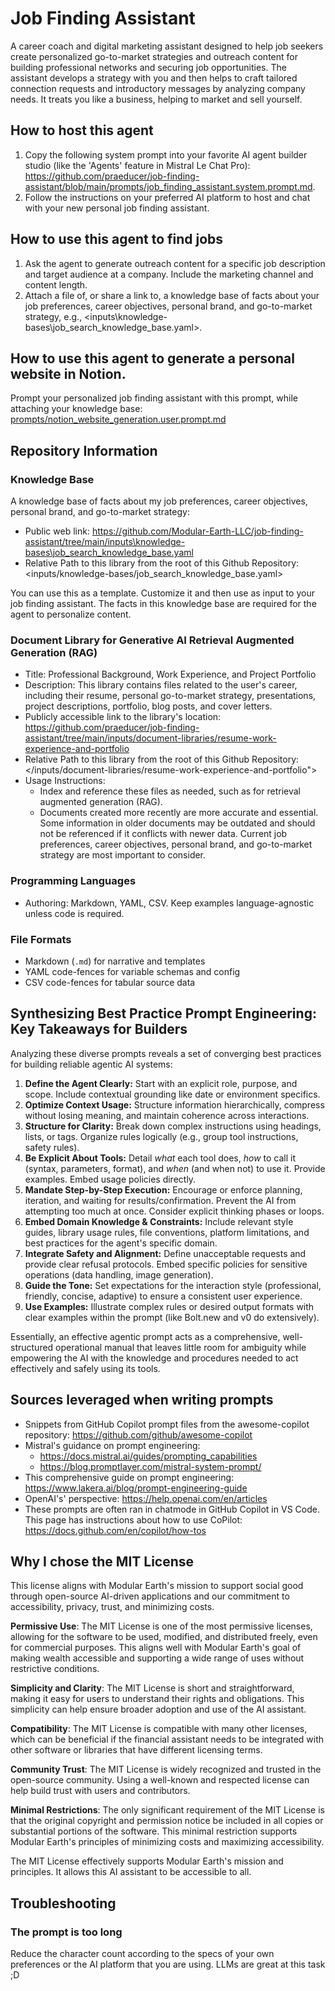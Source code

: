 # Job Finding Assistant

A career coach and digital marketing assistant designed to help job seekers create personalized go-to-market strategies and outreach content for building professional networks and securing job opportunities. The assistant develops a strategy with you and then helps to craft tailored connection requests and introductory messages by analyzing company needs. It treats you like a business, helping to market and sell yourself.

## How to host this agent

1. Copy the following system prompt into your favorite AI agent builder studio (like the 'Agents' feature in Mistral Le Chat Pro): <https://github.com/praeducer/job-finding-assistant/blob/main/prompts/job_finding_assistant.system.prompt.md>.
2. Follow the instructions on your preferred AI platform to host and chat with your new personal job finding assistant.

## How to use this agent to find jobs

1. Ask the agent to generate outreach content for a specific job description and target audience at a company. Include the marketing channel and content length.
2. Attach a file of, or share a link to, a knowledge base of facts about your job preferences, career objectives, personal brand, and go-to-market strategy, e.g., <inputs\knowledge-bases\job_search_knowledge_base.yaml>.

## How to use this agent to generate a personal website in Notion.

Prompt your personalized job finding assistant with this prompt, while attaching your knowledge base: [prompts/notion_website_generation.user.prompt.md](https://github.com/Modular-Earth-LLC/job-finding-assistant/blob/main/prompts/notion_website_generation.user.prompt.md)

## Repository Information

### Knowledge Base

A knowledge base of facts about my job preferences, career objectives, personal brand, and go-to-market strategy:

- Public web link: <https://github.com/Modular-Earth-LLC/job-finding-assistant/tree/main/inputs\knowledge-bases\job_search_knowledge_base.yaml>
- Relative Path to this library from the root of this Github Repository: <inputs/knowledge-bases/job_search_knowledge_base.yaml>

You can use this as a template. Customize it and then use as input to your job finding assistant. The facts in this knowledge base are required for the agent to personalize content.

### Document Library for Generative AI Retrieval Augmented Generation (RAG)

- Title: Professional Background, Work Experience, and Project Portfolio
- Description: This library contains files related to the user's career, including their resume, personal go-to-market strategy, presentations, project descriptions, portfolio, blog posts, and cover letters.
- Publicly accessible link to the library's location: <https://github.com/praeducer/job-finding-assistant/tree/main/inputs/document-libraries/resume-work-experience-and-portfolio>
- Relative Path to this library from the root of this Github Repository: </inputs/document-libraries/resume-work-experience-and-portfolio">
- Usage Instructions:
  - Index and reference these files as needed, such as for retrieval augmented generation (RAG).
  - Documents created more recently are more accurate and essential. Some information in older documents may be outdated and should not be referenced if it conflicts with newer data. Current job preferences, career objectives, personal brand, and go-to-market strategy are most important to consider.

### Programming Languages

- Authoring: Markdown, YAML, CSV. Keep examples language-agnostic unless code is required.

### File Formats

- Markdown (`.md`) for narrative and templates
- YAML code-fences for variable schemas and config
- CSV code-fences for tabular source data

## Synthesizing Best Practice Prompt Engineering: Key Takeaways for Builders

Analyzing these diverse prompts reveals a set of converging best practices for building reliable agentic AI systems:

1. **Define the Agent Clearly:** Start with an explicit role, purpose, and scope. Include contextual grounding like date or environment specifics.
2. **Optimize Context Usage:** Structure information hierarchically, compress without losing meaning, and maintain coherence across interactions.
3. **Structure for Clarity:** Break down complex instructions using headings, lists, or tags. Organize rules logically (e.g., group tool instructions, safety rules).
4. **Be Explicit About Tools:** Detail *what* each tool does, *how* to call it (syntax, parameters, format), and *when* (and when not) to use it. Provide examples. Embed usage policies directly.
5. **Mandate Step-by-Step Execution:** Encourage or enforce planning, iteration, and waiting for results/confirmation. Prevent the AI from attempting too much at once. Consider explicit thinking phases or loops.
6. **Embed Domain Knowledge & Constraints:** Include relevant style guides, library usage rules, file conventions, platform limitations, and best practices for the agent's specific domain.
7. **Integrate Safety and Alignment:** Define unacceptable requests and provide clear refusal protocols. Embed specific policies for sensitive operations (data handling, image generation).
8. **Guide the Tone:** Set expectations for the interaction style (professional, friendly, concise, adaptive) to ensure a consistent user experience.
9. **Use Examples:** Illustrate complex rules or desired output formats with clear examples within the prompt (like Bolt.new and v0 do extensively).

Essentially, an effective agentic prompt acts as a comprehensive, well-structured operational manual that leaves little room for ambiguity while empowering the AI with the knowledge and procedures needed to act effectively and safely using its tools.

## Sources leveraged when writing prompts

- Snippets from GitHub Copilot prompt files from the awesome-copilot repository: <https://github.com/github/awesome-copilot>
- Mistral's guidance on prompt engineering:
  - <https://docs.mistral.ai/guides/prompting_capabilities>
  - <https://blog.promptlayer.com/mistral-system-prompt/>
- This comprehensive guide on prompt engineering: <https://www.lakera.ai/blog/prompt-engineering-guide>
- OpenAI's' perspective: <https://help.openai.com/en/articles>
- These prompts are often ran in chatmode in GitHub Copilot in VS Code. This page has instructions about how to use CoPilot: <https://docs.github.com/en/copilot/how-tos>

## Why I chose the MIT License

This license aligns with Modular Earth's mission to support social good through open-source AI-driven applications and our commitment to accessibility, privacy, trust, and minimizing costs.

**Permissive Use**: The MIT License is one of the most permissive licenses, allowing for the software to be used, modified, and distributed freely, even for commercial purposes. This aligns well with Modular Earth's goal of making wealth accessible and supporting a wide range of uses without restrictive conditions.

**Simplicity and Clarity**: The MIT License is short and straightforward, making it easy for users to understand their rights and obligations. This simplicity can help ensure broader adoption and use of the AI assistant.

**Compatibility**: The MIT License is compatible with many other licenses, which can be beneficial if the financial assistant needs to be integrated with other software or libraries that have different licensing terms.

**Community Trust**: The MIT License is widely recognized and trusted in the open-source community. Using a well-known and respected license can help build trust with users and contributors.

**Minimal Restrictions**: The only significant requirement of the MIT License is that the original copyright and permission notice be included in all copies or substantial portions of the software. This minimal restriction supports Modular Earth's principles of minimizing costs and maximizing accessibility.

The MIT License effectively supports Modular Earth's mission and principles. It allows this AI assistant to be accessible to all.

## Troubleshooting

### The prompt is too long

Reduce the character count according to the specs of your own preferences or the AI platform that you are using. LLMs are great at this task ;D

